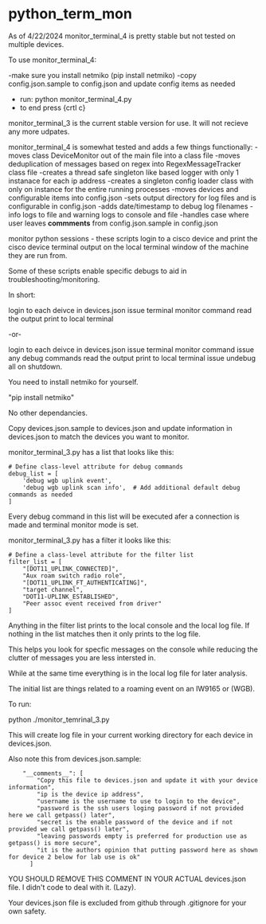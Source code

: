 # python_term_mon


As of 4/22/2024 monitor_terminal_4 is pretty stable but not tested on multiple devices.  

To use monitor_terminal_4:

-make sure you install netmiko (pip install netmiko)
-copy config.json.sample to config.json and update config items as needed
- run: python monitor_terminal_4.py
- to end press {crtl c}


monitor_terminal_3 is the current stable version for use.  It will not recieve any more udpates.

monitor_terminal_4 is somewhat tested and adds a few things functionally:
-moves class DeviceMonitor out of the main file into a class file
-moves deduplication of messages based on regex into RegexMessageTracker class file
-creates a thread safe singleton like based logger with only 1 instanace for each ip address
-creates a singleton config loader class with only on instance for the entire running processes
-moves devices and configurable items into config.json
-sets output directory for log files and is configurable in config.json
-adds date/timestamp to debug log filenames
-info logs to file and warning logs to console and file
-handles case where user leaves __commments__ from config.json.sample in config.json


monitor python sessions - these scripts login to a cisco device and print the cisco device terminal output on the local terminal window of the machine they are run from.

Some of these scripts enable specific debugs to aid in troubleshooting/monitoring.

In short:

login to each deivce in devices.json
issue terminal monitor command
read the output 
print to local terminal

-or- 

login to each deivce in devices.json
issue terminal monitor command
issue any debug commands
read the output 
print to local terminal
issue undebug all on shutdown.

You need to install netmiko for yourself.

"pip install netmiko"

No other dependancies.

Copy devices.json.sample to devices.json and update information in devices.json to match the devices you want to monitor.

monitor_terminal_3.py has a list that looks like this:

    # Define class-level attribute for debug commands
    debug_list = [
        'debug wgb uplink event',
        'debug wgb uplink scan info',  # Add additional default debug commands as needed
    ]

Every debug command in this list will be executed afer a connection is made and terminal monitor mode is set.


monitor_terminal_3.py has a filter it looks like this:

    # Define a class-level attribute for the filter list
    filter_list = [
        "[DOT11_UPLINK_CONNECTED]",
        "Aux roam switch radio role",
        "[DOT11_UPLINK_FT_AUTHENTICATING]",
        "target channel",
        "DOT11-UPLINK_ESTABLISHED",
        "Peer assoc event received from driver"
    ]

Anything in the filter list prints to the local console and the local log file.  If nothing in the list matches then it only prints to the log file.

This helps you look for specfic messages on the console while reducing the clutter of messages you are less intersted in.

While at the same time everything is in the local log file for later analysis.

The initial list are things related to a roaming event on an IW9165 or (WGB).


To run:

python ./monitor_temrinal_3.py

This will create log file in your current working directory for each device in devices.json.

Also note this from devices.json.sample:

        "__comments__": [
            "Copy this file to devices.json and update it with your device information",
            "ip is the device ip address",
            "username is the username to use to login to the device",
            "password is the ssh users loging password if not provided here we call getpass() later",
            "secret is the enable password of the device and if not provided we call getpass() later",
            "leaving passwords empty is preferred for production use as getpass() is more secure",
            "it is the authors opinion that putting password here as shown for device 2 below for lab use is ok"
          ]

YOU SHOULD REMOVE THIS COMMENT IN YOUR ACTUAL devices.json file.  I didn't code to deal with it.  (Lazy).

Your devices.json file is excluded from github through .gitignore for your own safety.


